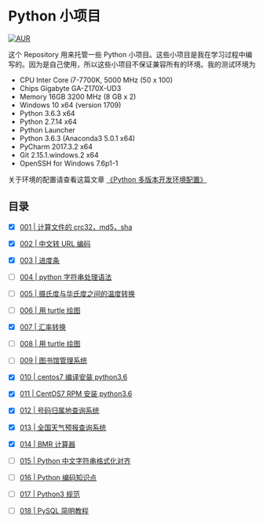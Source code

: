 # Python 小项目

[![AUR](https://img.shields.io/badge/license-GPL3%2B%20License-orange.svg)](https://github.com/jueti/Anaconda-tutorial/blob/master/LICENSE)

这个 Repository 用来托管一些 Python 小项目。这些小项目是我在学习过程中编写的。因为是自己使用，所以这些小项目不保证兼容所有的环境。我的测试环境为

- CPU Inter Core i7-7700K, 5000 MHz (50 x 100)
- Chips Gigabyte GA-Z170X-UD3
- Memory 16GB 3200 MHz (8 GB x 2)
- Windows 10 x64 (version 1709)
- Python 3.6.3 x64
- Python 2.7.14 x64
- Python Launcher
- Python 3.6.3 (Anaconda3 5.0.1 x64)
- PyCharm 2017.3.2 x64
- Git 2.15.1.windows.2 x64
- OpenSSH for Windows 7.6p1-1

关于环境的配置请查看这篇文章 [《Python 多版本开发环境配置》](environment_config_tutorial.md)

## 目录

- [x] [001 | 计算文件的 crc32，md5，sha](001/README.md)
- [x] [002 | 中文转 URL 编码](002/README.md)
- [x] [003 | 进度条](003/README.md)
- [ ] [004 | python 字符串处理语法](004/README.md)
- [ ] [005 | 摄氏度与华氏度之间的温度转换](005/template_convert.py)
- [ ] [006 | 用 turtle 绘图](006/README.md)
- [x] [007 | 汇率转换](007/currency_converter_v0.4.0.py)
- [ ] [008 | 用 turtle 绘图](008/README.md)
- [ ] [009 | 图书馆管理系统](009/README.md)
- [x] [010 | centos7 编译安装 python3.6](010/README.md)
- [x] [011 | CentOS7 RPM 安装 python3.6](011/README.md)
- [x] [012 | 号码归属地查询系统](012/telephone_query_system_v0.1.0.py)
- [x] [013 | 全国天气预报查询系统](013/README.md)
- [x] [014 | BMR 计算器](014/README.md)
- [ ] [015 | Python 中文字符串格式化对齐](015/README.md)
- [ ] [016 | Python 编码知识点](016/README.md)
- [ ] [017 | Python3 规范](017/README.md)
- [ ] [018 | PySQL 简明教程](018/README.md)


